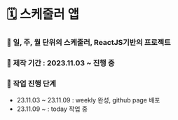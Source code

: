 # 🗓️ 스케줄러 앱

### 🔸 일, 주, 월 단위의 스케줄러, ReactJS기반의 프로젝트

### 🔸 제작 기간 : 2023.11.03 ~ 진행 중

### 🔸 작업 진행 단계

-   23.11.03 ~ 23.11.09 : weekly 완성, github page 배포
-   23.11.09 ~ : today 작업 중
